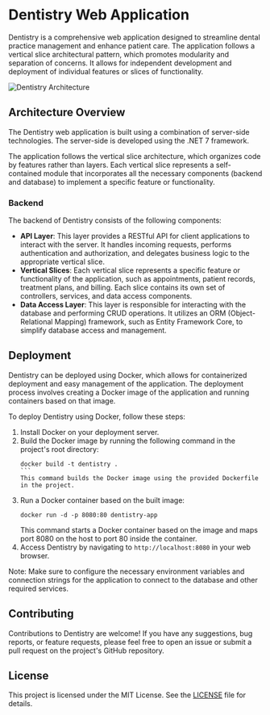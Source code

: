 # Dentistry Web Application

Dentistry is a comprehensive web application designed to streamline dental practice management and enhance patient care. The application follows a vertical slice architectural pattern, which promotes modularity and separation of concerns. It allows for independent development and deployment of individual features or slices of functionality.

![Dentistry Architecture](<>)

## Architecture Overview

The Dentistry web application is built using a combination of server-side technologies. The server-side is developed using the .NET 7 framework.

The application follows the vertical slice architecture, which organizes code by features rather than layers. Each vertical slice represents a self-contained module that incorporates all the necessary components (backend and database) to implement a specific feature or functionality.

### Backend

The backend of Dentistry consists of the following components:

- **API Layer**: This layer provides a RESTful API for client applications to interact with the server. It handles incoming requests, performs authentication and authorization, and delegates business logic to the appropriate vertical slice.
- **Vertical Slices**: Each vertical slice represents a specific feature or functionality of the application, such as appointments, patient records, treatment plans, and billing. Each slice contains its own set of controllers, services, and data access components.
- **Data Access Layer**: This layer is responsible for interacting with the database and performing CRUD operations. It utilizes an ORM (Object-Relational Mapping) framework, such as Entity Framework Core, to simplify database access and management.

## Deployment

Dentistry can be deployed using Docker, which allows for containerized deployment and easy management of the application. The deployment process involves creating a Docker image of the application and running containers based on that image.

To deploy Dentistry using Docker, follow these steps:

1. Install Docker on your deployment server.
1. Build the Docker image by running the following command in the project's root directory:
   ````
   docker build -t dentistry .
   ```
   This command builds the Docker image using the provided Dockerfile in the project.
   ````
1. Run a Docker container based on the built image:
   ```
   docker run -d -p 8080:80 dentistry-app
   ```
   This command starts a Docker container based on the image and maps port 8080 on the host to port 80 inside the container.
1. Access Dentistry by navigating to `http://localhost:8080` in your web browser.

Note: Make sure to configure the necessary environment variables and connection strings for the application to connect to the database and other required services.

## Contributing

Contributions to Dentistry are welcome! If you have any suggestions, bug reports, or feature requests, please feel free to open an issue or submit a pull request on the project's GitHub repository.

## License

This project is licensed under the MIT License. See the [LICENSE](LICENSE) file for details.
